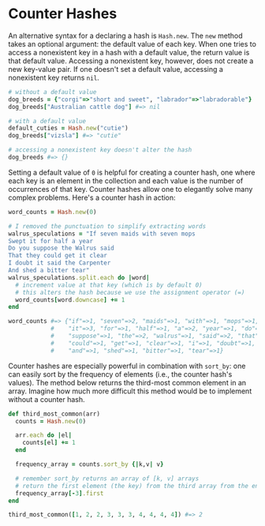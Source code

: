 # Counter Hashes

An alternative syntax for a declaring a hash is `Hash.new`. The `new` method
takes an optional argument: the default value of each key. When one tries to
access a nonexistent key in a hash with a default value, the return value is
that default value. Accessing a nonexistent key, however, does not create a new
key-value pair. If one doesn't set a default value, accessing a nonexistent key
returns `nil`.

```ruby
# without a default value
dog_breeds = {"corgi"=>"short and sweet", "labrador"=>"labradorable"}
dog_breeds["Australian cattle dog"] #=> nil

# with a default value
default_cuties = Hash.new("cutie")
dog_breeds["vizsla"] #=> "cutie"

# accessing a nonexistent key doesn't alter the hash
dog_breeds #=> {}
```

Setting a default value of `0` is helpful for creating a counter hash, one where
each key is an element in the collection and each value is the number of
occurrences of that key. Counter hashes allow one to elegantly solve many
complex problems. Here's a counter hash in action:

```ruby
word_counts = Hash.new(0)

# I removed the punctuation to simplify extracting words
walrus_speculations = "If seven maids with seven mops
Swept it for half a year
Do you suppose the Walrus said
That they could get it clear
I doubt it said the Carpenter
And shed a bitter tear"
walrus_speculations.split.each do |word|
  # increment value at that key (which is by default 0)
  # this alters the hash because we use the assignment operator (=)
  word_counts[word.downcase] += 1
end

word_counts #=> {"if"=>1, "seven"=>2, "maids"=>1, "with"=>1, "mops"=>1, "swept"=>1,
            #    "it"=>3, "for"=>1, "half"=>1, "a"=>2, "year"=>1, "do"=>1, "you"=>1,
            #    "suppose"=>1, "the"=>2, "walrus"=>1, "said"=>2, "that"=>1, "they"=>1,
            #    "could"=>1, "get"=>1, "clear"=>1, "i"=>1, "doubt"=>1, "carpenter"=>1,
            #    "and"=>1, "shed"=>1, "bitter"=>1, "tear"=>1}
```

Counter hashes are especially powerful in combination with `sort_by`: one can
easily sort by the frequency of elements (i.e., the counter hash's values). The
method below returns the third-most common element in an array. Imagine how much
more difficult this method would be to implement without a counter hash.

```ruby
def third_most_common(arr)
  counts = Hash.new(0)

  arr.each do |el|
    counts[el] += 1
  end

  frequency_array = counts.sort_by {|k,v| v}

  # remember sort_by returns an array of [k, v] arrays
  # return the first element (the key) from the third array from the end
  frequency_array[-3].first
end

third_most_common([1, 2, 2, 3, 3, 3, 4, 4, 4, 4]) #=> 2
```
